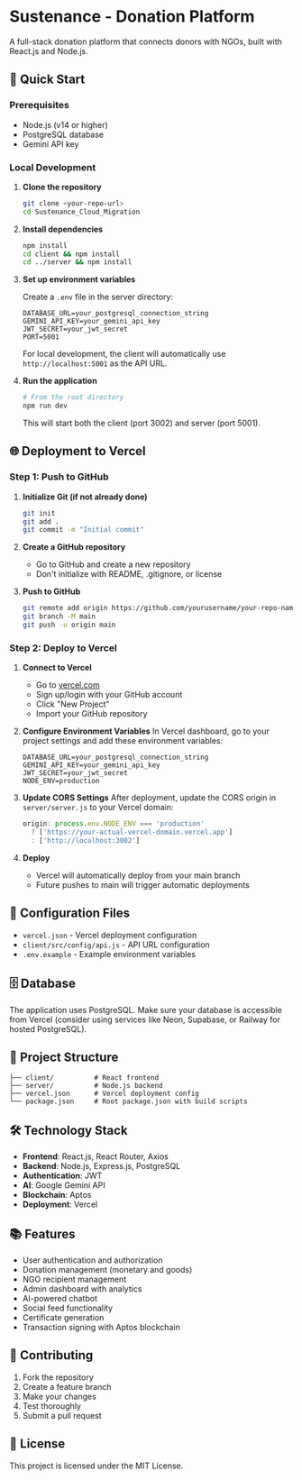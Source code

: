 # Sustenance - Donation Platform

A full-stack donation platform that connects donors with NGOs, built with React.js and Node.js.

## 🚀 Quick Start

### Prerequisites
- Node.js (v14 or higher)
- PostgreSQL database
- Gemini API key

### Local Development

1. **Clone the repository**
   ```bash
   git clone <your-repo-url>
   cd Sustenance_Cloud_Migration
   ```

2. **Install dependencies**
   ```bash
   npm install
   cd client && npm install
   cd ../server && npm install
   ```

3. **Set up environment variables**
   
   Create a `.env` file in the server directory:
   ```env
   DATABASE_URL=your_postgresql_connection_string
   GEMINI_API_KEY=your_gemini_api_key
   JWT_SECRET=your_jwt_secret
   PORT=5001
   ```

   For local development, the client will automatically use `http://localhost:5001` as the API URL.

4. **Run the application**
   ```bash
   # From the root directory
   npm run dev
   ```

   This will start both the client (port 3002) and server (port 5001).

## 🌐 Deployment to Vercel

### Step 1: Push to GitHub

1. **Initialize Git (if not already done)**
   ```bash
   git init
   git add .
   git commit -m "Initial commit"
   ```

2. **Create a GitHub repository**
   - Go to GitHub and create a new repository
   - Don't initialize with README, .gitignore, or license

3. **Push to GitHub**
   ```bash
   git remote add origin https://github.com/yourusername/your-repo-name.git
   git branch -M main
   git push -u origin main
   ```

### Step 2: Deploy to Vercel

1. **Connect to Vercel**
   - Go to [vercel.com](https://vercel.com)
   - Sign up/login with your GitHub account
   - Click "New Project"
   - Import your GitHub repository

2. **Configure Environment Variables**
   In Vercel dashboard, go to your project settings and add these environment variables:
   ```
   DATABASE_URL=your_postgresql_connection_string
   GEMINI_API_KEY=your_gemini_api_key
   JWT_SECRET=your_jwt_secret
   NODE_ENV=production
   ```

3. **Update CORS Settings**
   After deployment, update the CORS origin in `server/server.js` to your Vercel domain:
   ```javascript
   origin: process.env.NODE_ENV === 'production' 
     ? ['https://your-actual-vercel-domain.vercel.app'] 
     : ['http://localhost:3002']
   ```

4. **Deploy**
   - Vercel will automatically deploy from your main branch
   - Future pushes to main will trigger automatic deployments

## 🔧 Configuration Files

- `vercel.json` - Vercel deployment configuration
- `client/src/config/api.js` - API URL configuration
- `.env.example` - Example environment variables

## 🗄️ Database

The application uses PostgreSQL. Make sure your database is accessible from Vercel (consider using services like Neon, Supabase, or Railway for hosted PostgreSQL).

## 📁 Project Structure

```
├── client/          # React frontend
├── server/          # Node.js backend
├── vercel.json      # Vercel deployment config
└── package.json     # Root package.json with build scripts
```

## 🛠️ Technology Stack

- **Frontend**: React.js, React Router, Axios
- **Backend**: Node.js, Express.js, PostgreSQL
- **Authentication**: JWT
- **AI**: Google Gemini API
- **Blockchain**: Aptos
- **Deployment**: Vercel

## 📚 Features

- User authentication and authorization
- Donation management (monetary and goods)
- NGO recipient management
- Admin dashboard with analytics
- AI-powered chatbot
- Social feed functionality
- Certificate generation
- Transaction signing with Aptos blockchain

## 🤝 Contributing

1. Fork the repository
2. Create a feature branch
3. Make your changes
4. Test thoroughly
5. Submit a pull request

## 📄 License

This project is licensed under the MIT License. 